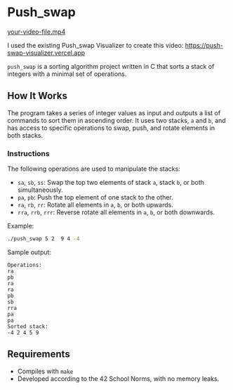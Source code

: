 # Push_swap
[your-video-file.mp4](https://github.com/user-attachments/assets/2bcce691-a469-4fd1-a97b-c7cefca4e287)

I used the existing Push_swap Visualizer to create this video: https://push-swap-visualizer.vercel.app

`push_swap` is a sorting algorithm project written in C that sorts a stack of integers with a minimal set of operations.

## How It Works

The program takes a series of integer values as input and outputs a list of commands to sort them in ascending order. It uses two stacks, `a` and `b`, and has access to specific operations to swap, push, and rotate elements in both stacks.

### Instructions

The following operations are used to manipulate the stacks:

- `sa`, `sb`, `ss`: Swap the top two elements of stack `a`, stack `b`, or both simultaneously.
- `pa`, `pb`: Push the top element of one stack to the other.
- `ra`, `rb`, `rr`: Rotate all elements in `a`, `b`, or both upwards.
- `rra`, `rrb`, `rrr`: Reverse rotate all elements in `a`, `b`, or both downwards.

Example:
```bash
./push_swap 5 2  9 4 -4
```

Sample output:
```
Operations:
ra
pb
ra
ra
pb
sb
rra
pa
pa
Sorted stack:
-4 2 4 5 9
```

## Requirements

- Compiles with `make`
- Developed according to the 42 School Norms, with no memory leaks.
